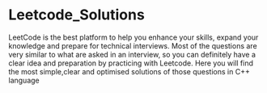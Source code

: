# Leetcode_Solutions 
LeetCode is the best platform to help you enhance your skills, expand your knowledge and prepare for technical interviews.
Most of the questions are very similar to what are asked in an interview, so you can definitely have a clear idea and preparation by practicing with Leetcode.
Here you will find the most simple,clear and optimised solutions of those questions in C++ language
